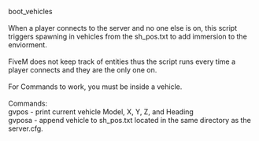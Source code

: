 boot_vehicles
<br><br>
When a player connects to the server and no one else is on, this script triggers spawning in vehicles from the sh_pos.txt to add immersion to the enviorment. 
<br><br>
FiveM does not keep track of entities thus the script runs every time a player connects and they are the only one on.
<br><br>
For Commands to work, you must be inside a vehicle.
<br><br>
Commands:
<br>
gvpos - print current vehicle Model, X, Y, Z, and Heading
<br>
gvposa - append vehicle to sh_pos.txt located in the same directory as the server.cfg.

